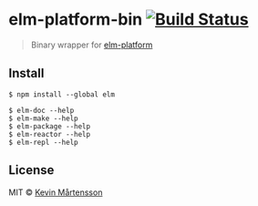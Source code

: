 # elm-platform-bin [![Build Status](http://img.shields.io/travis/kevva/elm-platform-bin/master.svg?style=flat)](http://travis-ci.org/kevva/elm-platform-bin)

> Binary wrapper for [elm-platform](https://github.com/elm-lang/elm-platform)


## Install

```
$ npm install --global elm
```

```
$ elm-doc --help
$ elm-make --help
$ elm-package --help
$ elm-reactor --help
$ elm-repl --help
```


## License

MIT © [Kevin Mårtensson](https://github.com/kevva)
